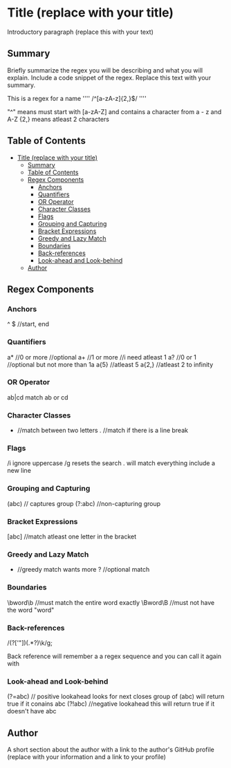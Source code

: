 # Title (replace with your title)

Introductory paragraph (replace this with your text)

## Summary

Briefly summarize the regex you will be describing and what you will explain. Include a code snippet of the regex. Replace this text with your summary.

This is a regex for a name
''''
/^[a-zA-z]{2,}$/
''''

"^" means must start with 
[a-zA-Z] and contains a character from a - z and A-Z
{2,} means atleast 2 characters


## Table of Contents

- [Title (replace with your title)](#title-replace-with-your-title)
  - [Summary](#summary)
  - [Table of Contents](#table-of-contents)
  - [Regex Components](#regex-components)
    - [Anchors](#anchors)
    - [Quantifiers](#quantifiers)
    - [OR Operator](#or-operator)
    - [Character Classes](#character-classes)
    - [Flags](#flags)
    - [Grouping and Capturing](#grouping-and-capturing)
    - [Bracket Expressions](#bracket-expressions)
    - [Greedy and Lazy Match](#greedy-and-lazy-match)
    - [Boundaries](#boundaries)
    - [Back-references](#back-references)
    - [Look-ahead and Look-behind](#look-ahead-and-look-behind)
  - [Author](#author)

## Regex Components


### Anchors
^ $ //start, end

### Quantifiers
a* //0 or more //optional
a+ //1 or more //i need atleast 1
a? //0 or 1 //optional but not more than 1a
a{5} //atleast 5
a{2,} //atleast 2 to infinity
 
### OR Operator
ab|cd	match ab or cd

### Character Classes
- //match between two letters
. //match if there is a line break

### Flags

/i ignore uppercase 
/g resets the search
. will match everything include a new line


### Grouping and Capturing
(abc) // captures group
(?:abc)	//non-capturing group

### Bracket Expressions
[abc] //match atleast one letter in the bracket

### Greedy and Lazy Match
+ //greedy match wants more
? //optional match  

### Boundaries
\bword\b //must match the entire word exactly
\Bword\B //must not have the word "word"

### Back-references

/(?<quote>['"])(.*?)\k<quote>/g;

Back reference will remember a a regex sequence and you can call it again with <word>

### Look-ahead and Look-behind
(?=abc) // positive lookahead looks for next closes group of (abc) will return true if it conains abc
(?!abc) //negative lookahead this will return true if it doesn't have abc

## Author

A short section about the author with a link to the author's GitHub profile (replace with your information and a link to your profile)
